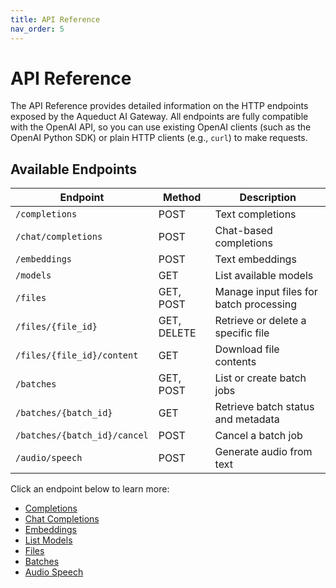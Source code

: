 ```yaml
---
title: API Reference
nav_order: 5
---
```


# API Reference

The API Reference provides detailed information on the HTTP endpoints exposed by the Aqueduct AI Gateway.
All endpoints are fully compatible with the OpenAI API, so you can use existing OpenAI clients (such as the OpenAI Python SDK)
or plain HTTP clients (e.g., `curl`) to make requests.

## Available Endpoints

| Endpoint               | Method | Description                   |
| ---------------------- | ------ | ----------------------------- |
| `/completions`         | POST   | Text completions              |
| `/chat/completions`    | POST   | Chat-based completions        |
| `/embeddings`          | POST   | Text embeddings               |
| `/models`              | GET    | List available models         |
| `/files`               | GET, POST | Manage input files for batch processing |
| `/files/{file_id}`     | GET, DELETE | Retrieve or delete a specific file |
| `/files/{file_id}/content` | GET | Download file contents |
| `/batches`             | GET, POST | List or create batch jobs |
| `/batches/{batch_id}`  | GET    | Retrieve batch status and metadata |
| `/batches/{batch_id}/cancel` | POST | Cancel a batch job |
| `/audio/speech`        | POST   | Generate audio from text |

Click an endpoint below to learn more:

- [Completions](completions.md)
- [Chat Completions](chat-completions.md)
- [Embeddings](embeddings.md)
- [List Models](models.md)
- [Files](files.md)
- [Batches](batches.md)
- [Audio Speech](speech.md)

